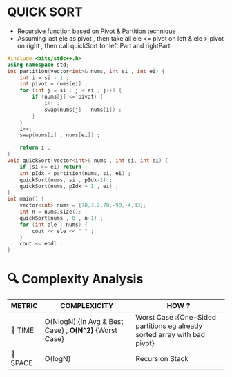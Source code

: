# QUICK SORT

- Recursive function based on Pivot & Partition technique
- Assuming last ele as pivot , then take all ele <= pivot on left & ele > pivot on right , then call quickSort for left Part and rightPart

```cpp
#include <bits/stdc++.h>
using namespace std;
int partition(vector<int>& nums, int si , int ei) {
    int i = si - 1 ;
    int pivot = nums[ei] ;
    for (int j = si ; j < ei ; j++) {
        if (nums[j] <= pivot) {
            i++ ;
            swap(nums[j] , nums[i]) ;
        }
    }
    i++;
    swap(nums[i] , nums[ei]) ;

    return i ;
}
void quickSort(vector<int>& nums , int si, int ei) {
    if (si >= ei) return ;
    int pIdx = partition(nums, si, ei) ;
    quickSort(nums, si , pIdx-1) ;
    quickSort(nums, pIdx + 1 , ei) ;
}
int main() {
	vector<int> nums = {78,3,2,70,-90,-4,33};
	int n = nums.size();
	quickSort(nums , 0 , n-1) ;
	for (int ele : nums) {
	    cout << ele << " " ;
	}
	cout << endl ;
}
```

# 🔍 Complexity Analysis

| METRIC   | COMPLEXICITY  |    HOW ? |
|-----------|-------------|------------|
| 🧭 TIME  |   O(NlogN) {In Avg & Best Case} , **O(N^2)**  {Worst Case}     |  Worst Case :{One-Sided partitions eg already sorted array with bad pivot}          |
| 🧠 SPACE |    O(logN)    | Recursion Stack   |

